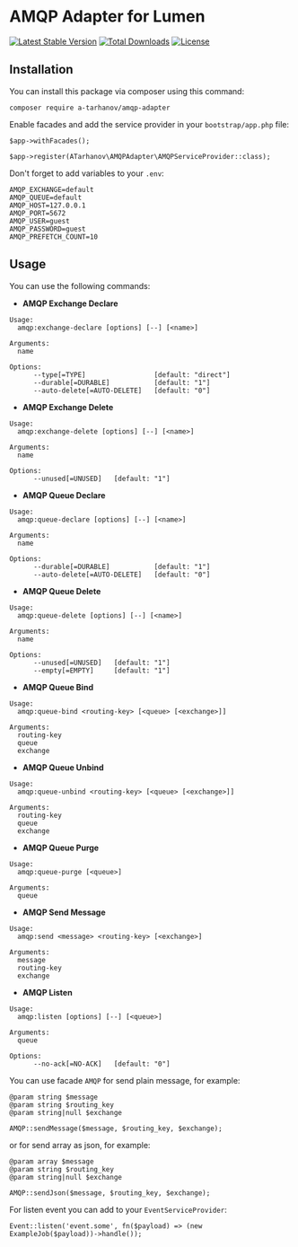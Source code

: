 AMQP Adapter for Lumen
======================
[![Latest Stable Version](https://poser.pugx.org/a-tarhanov/amqp-adapter/v/stable?format=flat-square)](https://packagist.org/packages/a-tarhanov/amqp-adapter)
[![Total Downloads](https://poser.pugx.org/a-tarhanov/amqp-adapter/downloads?format=flat-square)](https://packagist.org/packages/a-tarhanov/amqp-adapter)
[![License](https://poser.pugx.org/a-tarhanov/amqp-adapter/license?format=flat-square)](https://packagist.org/packages/a-tarhanov/amqp-adapter)

## Installation

You can install this package via composer using this command:

```
composer require a-tarhanov/amqp-adapter
```

Enable facades and add the service provider in your `bootstrap/app.php` file:

```
$app->withFacades();
```

```
$app->register(ATarhanov\AMQPAdapter\AMQPServiceProvider::class);
```

Don't forget to add variables to your `.env`:

```
AMQP_EXCHANGE=default
AMQP_QUEUE=default
AMQP_HOST=127.0.0.1
AMQP_PORT=5672
AMQP_USER=guest
AMQP_PASSWORD=guest
AMQP_PREFETCH_COUNT=10
```

## Usage

You can use the following commands:

- **AMQP Exchange Declare**

```
Usage:
  amqp:exchange-declare [options] [--] [<name>]

Arguments:
  name

Options:
      --type[=TYPE]                 [default: "direct"]
      --durable[=DURABLE]           [default: "1"]
      --auto-delete[=AUTO-DELETE]   [default: "0"]
```

- **AMQP Exchange Delete**

```
Usage:
  amqp:exchange-delete [options] [--] [<name>]

Arguments:
  name

Options:
      --unused[=UNUSED]   [default: "1"]
```

- **AMQP Queue Declare**

```
Usage:
  amqp:queue-declare [options] [--] [<name>]

Arguments:
  name

Options:
      --durable[=DURABLE]           [default: "1"]
      --auto-delete[=AUTO-DELETE]   [default: "0"]
```

- **AMQP Queue Delete**

```
Usage:
  amqp:queue-delete [options] [--] [<name>]

Arguments:
  name

Options:
      --unused[=UNUSED]   [default: "1"]
      --empty[=EMPTY]     [default: "1"]
```

- **AMQP Queue Bind**

```
Usage:
  amqp:queue-bind <routing-key> [<queue> [<exchange>]]

Arguments:
  routing-key
  queue
  exchange
```

- **AMQP Queue Unbind**

```
Usage:
  amqp:queue-unbind <routing-key> [<queue> [<exchange>]]

Arguments:
  routing-key
  queue
  exchange
```

- **AMQP Queue Purge**

```
Usage:
  amqp:queue-purge [<queue>]

Arguments:
  queue
```

- **AMQP Send Message**

```
Usage:
  amqp:send <message> <routing-key> [<exchange>]

Arguments:
  message
  routing-key
  exchange
```

- **AMQP Listen**

```
Usage:
  amqp:listen [options] [--] [<queue>]

Arguments:
  queue

Options:
      --no-ack[=NO-ACK]   [default: "0"]
```

You can use facade `AMQP` for send plain message, for example:

```
@param string $message
@param string $routing_key
@param string|null $exchange

AMQP::sendMessage($message, $routing_key, $exchange);
```

or for send array as json, for example:

```
@param array $message
@param string $routing_key
@param string|null $exchange

AMQP::sendJson($message, $routing_key, $exchange);
```

For listen event you can add to your `EventServiceProvider`:

```
Event::listen('event.some', fn($payload) => (new ExampleJob($payload))->handle());
```
